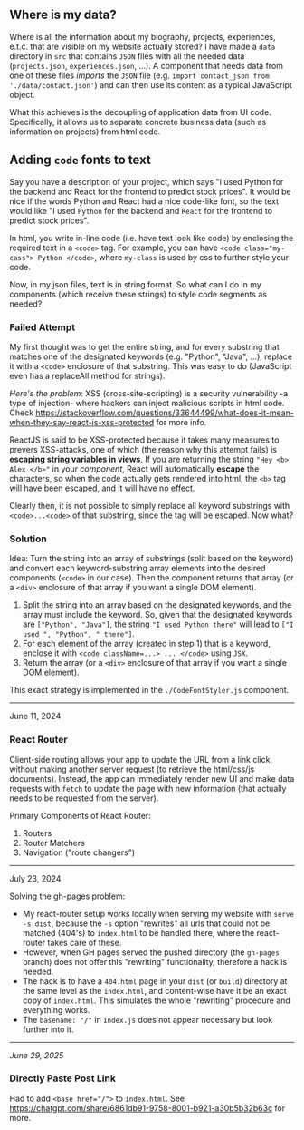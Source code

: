 ## Where is my data?
Where is all the information about my biography, projects, experiences,
e.t.c. that are visible on my website actually stored? I have made a 
`data` directory in `src` that contains `JSON` files with all the needed data
(`projects.json`, `experiences.json`, ...). A component that needs data from one
of these files *imports* the `JSON` file (e.g. `import contact_json from './data/contact.json'`) and
can then use its content as a typical JavaScript object.

What this achieves is the decoupling of application data from UI code. Specifically, it allows us
to separate concrete business data (such as information on projects) from html code.

## Adding `code` fonts to text
Say you have a description of your project, which says "I used Python for the backend 
and React for the frontend to predict stock prices".
It would be nice if the words Python and React had a nice code-like font, so the text would like
"I used `Python` for the backend and `React` for the frontend to predict stock prices".

In html, you write in-line code (i.e. have text look like code) by enclosing the required text
in a `<code>` tag. For example, you can have `<code class="my-cass"> Python </code>`, where `my-class`
is used by css to further style your code.

Now, in my json files, text is in string format. So what can I do in my components (which receive
these strings) to style code segments as needed?

### Failed Attempt
My first thought was to get the entire string, and for every substring that matches one of the 
designated keywords (e.g. "Python", "Java", ...), replace it with a `<code>` enclosure of that substring.
This was easy to do (JavaScript even has a replaceAll method for strings).

*Here's the problem*:
XSS (cross-site-scripting) is a security vulnerability -a type of injection- where hackers can inject
malicious scripts in html code.
Check https://stackoverflow.com/questions/33644499/what-does-it-mean-when-they-say-react-is-xss-protected
for more info.

ReactJS is said to be XSS-protected because it takes many measures to prevers XSS-attacks,
one of which (the reason why this attempt fails) is **escaping string variables in views**.
If you are returning the string `"Hey <b> Alex </b>"` in your *component*, React will automatically
**escape** the characters, so when the code actually gets rendered into html, the `<b>` tag will have
been escaped, and it will have no effect.

Clearly then, it is not possible to simply replace all keyword substrings with `<code>...<code>` of that
substring, since the tag will be escaped. Now what?

### Solution
Idea: Turn the string into an array of substrings (split based on the keyword) and convert
each keyword-substring array elements into the desired components (`<code>` in our case). Then
the component returns that array (or a `<div>` enclosure of that array if you want a single DOM element).
1. Split the string into an array based on the designated keywords, and the array must include the keyword.
So, given that the designated keywords are `["Python", "Java"]`, the string `"I used Python there"` will 
lead to `["I used ", "Python", " there"]`.
2. For each element of the array (created in step 1) that is a keyword, enclose it with 
`<code className=...> ... </code>` using `JSX`.
3. Return the array (or a `<div>` enclosure of that array if you want a single DOM element).

This exact strategy is implemented in the `./CodeFontStyler.js` component.

***
June 11, 2024

### React Router
Client-side routing allows your app to update the URL from a link
click without making another server request (to retrieve the html/css/js documents).
Instead, the app can immediately render new UI and make data requests
with `fetch` to update the page with new information (that actually
needs to be requested from the server).

Primary Components of React Router:
1. Routers
2. Router Matchers
3. Navigation ("route changers")

***
July 23, 2024

Solving the gh-pages problem:
- My react-router setup works locally when serving my website with 
    `serve -s dist`, because the `-s` option "rewrites" all urls that
    could not be matched (404's) to `index.html` to be handled there,
    where the react-router takes care of these.
- However, when GH pages served the pushed directory (the `gh-pages` branch)
  does not offer this "rewriting" functionality, therefore a hack is needed.
- The hack is to have a `404.html` page in your `dist` (or `build`) directory
    at the same level as the `index.html`, and content-wise have it be an exact
    copy of `index.html`. This simulates the whole "rewriting" procedure and everything
    works.
- The `basename: "/"` in `index.js` does not appear necessary but look further into it.


*** 

*June 29, 2025*

### Directly Paste Post Link

 Had to add `<base href="/">` to `index.html`. See https://chatgpt.com/share/6861db91-9758-8001-b921-a30b5b32b63c for more.

 